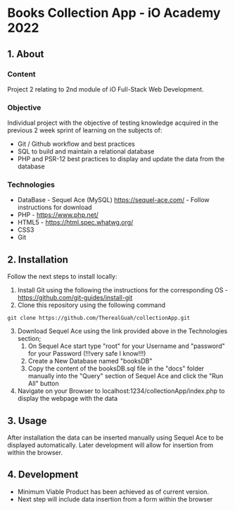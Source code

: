 # Books Collection App - iO Academy 2022

## 1. About
### Content
Project 2 relating to 2nd module of iO Full-Stack Web Development.

### Objective
Individual project with the objective of testing knowledge acquired in the previous 2 week sprint of learning on the subjects of:
+ Git / Github workflow and best practices
+ SQL to build and maintain a relational database
+ PHP and PSR-12 best practices to display and update the data from the database

### Technologies
+ DataBase  - Sequel Ace (MySQL) https://sequel-ace.com/ - Follow instructions for download
+ PHP - https://www.php.net/
+ HTML5 - https://html.spec.whatwg.org/
+ CSS3
+ Git 

## 2. Installation
Follow the next steps to install locally:

1. Install Git using the following the instructions for the corresponding OS - https://github.com/git-guides/install-git
2. Clone this repository using the following command
```
git clone https://github.com/TherealGuah/collectionApp.git
```
3. Download Sequel Ace using the link provided above in the Technologies section;
   1. On Sequel Ace start type "root" for your Username and "password" for your Password (!!!very safe I know!!!)
   2. Create a New Database named "booksDB"
   3. Copy the content of the booksDB.sql file in the "docs" folder manually into the "Query" section of Sequel Ace and click the "Run All" button
4. Navigate on your Browser to localhost:1234/collectionApp/index.php to display the webpage with the data

## 3. Usage
After installation the data can be inserted manually using Sequel Ace to be displayed automatically. Later development will allow for insertion from within the browser.

## 4. Development
+ Minimum Viable Product has been achieved as of current version.
+ Next step will include data insertion from a form within the browser
